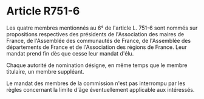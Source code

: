 # Article R751-6

Les quatre membres mentionnés au 6° de l'article L. 751-6 sont nommés sur propositions respectives des présidents de l'Association des maires de France, de l'Assemblée des communautés de France, de l'Assemblée des départements de France et de l'Association des régions de France. Leur mandat prend fin dès que cesse leur mandat d'élu.

Chaque autorité de nomination désigne, en même temps que le membre titulaire, un membre suppléant.

Le mandat des membres de la commission n'est pas interrompu par les règles concernant la limite d'âge éventuellement applicable aux intéressés.
